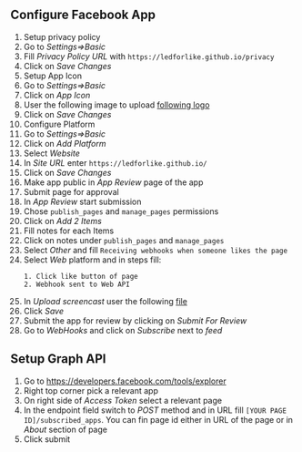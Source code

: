 
## Configure Facebook App

1. Setup privacy policy
  1. Go to *Settings=>Basic*
  1. Fill *Privacy Policy URL* with `https://ledforlike.github.io/privacy`
  1. Click on *Save Changes*
1. Setup App Icon
  1. Go to *Settings=>Basic*
  1. Click on *App Icon*
  1. User the following image to upload [following logo](https://ledforlike.github.io/logo.png)
  1. Click on *Save Changes*
1. Configure Platform
  1. Go to *Settings=>Basic* 
  1. Click on *Add Platform*
  1. Select *Website*
  1. In *Site URL* enter `https://ledforlike.github.io/`
  1. Click on *Save Changes*
1. Make app public in *App Review* page of the app
1. Submit page for approval
  1. In *App Review* start submission
  1. Chose `publish_pages` and `manage_pages` permissions
  1. Click on *Add 2 Items*
1. Fill notes for each Items
  1. Click on notes under `publish_pages` and `manage_pages`
  1. Select *Other* and fill `Receiving webhooks when someone likes the page`
  1. Select *Web* platform and in steps fill:
     ```
     1. Click like button of page
     2. Webhook sent to Web API
     ```
  1. In *Upload screencast* user the following [file](http://www.sample-videos.com/video/mp4/720/big_buck_bunny_720p_1mb.mp4) 
  1. Click *Save*
1. Submit the app for review by clicking on *Submit For Review*
1. Go to *WebHooks* and click on *Subscribe* next to *feed* 

## Setup Graph API

1. Go to https://developers.facebook.com/tools/explorer
1. Right top corner pick a relevant app
1. On right side of *Access Token* select a relevant page
1. In the endpoint field switch to *POST* method and in URL fill `[YOUR PAGE ID]/subscribed_apps`. You can fin page id either in URL of the page or in *About* section of page
1. Click submit